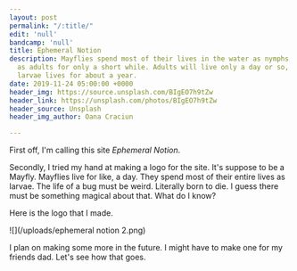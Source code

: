 ```yaml
---
layout: post
permalink: "/:title/"
edit: 'null'
bandcamp: 'null'
title: Ephemeral Notion
description: Mayflies spend most of their lives in the water as nymphs and then emerge
  as adults for only a short while. Adults will live only a day or so, but the aquatic
  larvae lives for about a year.
date: 2019-11-24 05:00:00 +0000
header_img: https://source.unsplash.com/BIgEO7h9tZw
header_link: https://unsplash.com/photos/BIgEO7h9tZw
header_source: Unsplash
header_img_author: Oana Craciun

---
```

First off, I'm calling this site _Ephemeral Notion_.

Secondly, I tried my hand at making a logo for the site. It's suppose to be a Mayfly. Mayflies live for like, a day. They spend most of their entire lives as larvae. The life of a bug must be weird. Literally born to die. I guess there must be something magical about that. What do I know?

Here is the logo that I made. 

![](/uploads/ephemeral notion 2.png)

I plan on making some more in the future. I might have to make one for my friends dad. Let's see how that goes. 